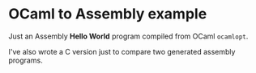 # OCaml to Assembly example

Just an Assembly **Hello World** program compiled from OCaml `ocamlopt`.

I've also wrote a C version just to compare two generated assembly programs.